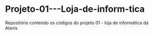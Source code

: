 # Projeto-01---Loja-de-inform-tica
Repositório contendo os códigos do projeto 01 - loja de informática da Alanis
